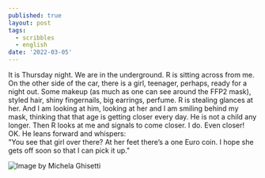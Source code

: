 ```yaml
---
published: true
layout: post
tags:
  - scribbles
  - english
date: '2022-03-05'
---
```

It is Thursday night. We are in the underground. R is sitting across from me. On the other side of the car, there is a girl, teenager, perhaps, ready for a night out. Some makeup (as much as one can see around the FFP2 mask), styled hair, shiny fingernails, big earrings, perfume. R is stealing glances at her. And I am looking at him, looking at her and I am smiling behind my mask, thinking that that age is getting closer every day. He is not a child any longer. Then R looks at me and signals to come closer. I do. Even closer! OK. He leans forward and whispers:  
"You see that girl over there? At her feet there’s a one Euro coin. I hope she gets off soon so that I can pick it up."  
  
  
![_Image by Michela Ghisetti_](https://lh3.googleusercontent.com/fife/ALs6j_HhTxAb0NdE1b8fZ6fgsS6e2wWEU6Nk-PmfINuRMUIsnLd9t1TnKYbiLqlk0GSZoq9EfZsZOlnJdQALi26aZBBzIEBSh1tBjTuicsd-ruzUcRWRsE6x_krpJFpVGVypkb1KoT-PuUNaSyTTYt-ss4ucGmHuFoiZHjSFqH25n1Y7nnPAejkf6sjqplal0BlCHmxB4fxeRNiQlL8YRCubYR_5xWtg1Qk4xrAX-ea62i9MF6kJk9pc4-gTddt2OLvSyPobXvJqzx_jTJBza-B6zzqO1Gh034D7eWmIYB5FLOvi79WEe-e0oqYnpkjSAm5cN31cMY-cSz1pM3ObelR2gqXaOvUQF1UjfEhcNtBsGh4It5OdQ3qRR2Ru2yX1pw-tpT9X4FPG2weINPDSKOLCF_ZHgOSWTkUxV_Itp_qcnvMPGgjF-PlbmgkmCFMoNVjDJvNwr2FY4EasYVJe2MS67Uw90YJNNbhkd6OyQmLCQ45YJIyu5a3QKn0wpe6r928FedYCTNKIbsK4yLW9eSolJTJU7Y3IPe_Zt3HBR62T7of6SsMUrg3bEx9MnbgfiMgV6hIEd4Q0EVO21v2d5eVhxix9a3gx2d9Rap3O5lC5nW_iJddwfugp4FNIUkMxzcaDDAi9XqF9EzUNdWoML0afQ19oagi1BG3TQkC9orAvbcUmxgOwU0E9CeklvQmt46auVHJodLn7M8KHxJ2ior5isGJyJhCuvOKNztCeqCExx4yRJTB-71hSM-8IEyD2yc9VF-wsJqUfIe7YgvVtTdI2vC4d-AcogDubydzkboeZJt8Xq6zoy43sNKO1seT17w6Ul7r2h49IytAnJekW6q6XwBpA-VGOxSIePFhKh2YuqzvEoK0t0kI1yx2EpWQCBIMBkb9sKsdWQYwjRdwVMF42NsmNJPhs3D19Wb1kDNrpOHYD9VZmkSo7t-jR-V6YWZt4nDaZ53N6mdFhpU-q5JhicHaZPxRmO6HESInoeSienVbUqfl8KF8hILPhuEU5Nu2RO8G3CJ0pvII21hcSxP0L4qobCqnO1GA2u5B4KGKdE8XY0Tl4UcYONeoD9R_89eV6I6bd8vWGDBye3LaEzJ4iQ2Vvb9XyK2Sjq4yUWQSJ4m81ItGpj67UUm5SxHHngve7r-FDxI1gdFAqqtULQWBjskAwQVKv1axMjKZddS5tmIUpJDXRsu5mWXsVwtEr9EJb3NoCmuAIvRdPUKPSj-vhnEJhDn1DsL8ld6CWI4qPRY_7JNIKD86YMAwC3bqT4H_zp1awGH44b1-ulxZhjPFSshVqtJC3n1ZP_ETJBnULhgFbnSOKLYyujV-NSKCPCCLBsFYMBASPfnR-G-9eQ0LaTIYCgqUn1U7TTm3QoPeczRJQ4eEiIMXVBG3CxveA-Holj4YK1qchxTtkxNxXrp4g_7vgKKyO0vXdTRmtPtLOWY2DzvNwmCHdn_YyqMPgiqJkX2egJnwp3ibS-1Rlef0ZbefmRXCINMEtGg_OFMV0g1UDUoPnIEg7nbPDeAyE-0OtqdbdR3KZrpwm5CtAMEIwrrbVcb3nd5aS7k8qd6rGCE-htYFYhkK8nW3LsbksKfJMLmuxRONbRGwS1p2L_NwsJguriHjBg-dE-2kQ3GEqj01xZEz1ROn9yZeeP5FzAIOZmOCrluccKfUlLH9Y6MvbmxdXr_eBGlTEiCuYvVxpFNMM48Y89Q9xuXThgVK9pF0hKU0wKse95hWcVfXISHP-R5i7IPlDVBFADiNUiIanBwmYQEQKDQd6Cx9h7n4rPF27KpTDDHId70hoA_s5bJvbyCFb0JnAi1cEWNFTjW1eDbMgQ-UCEM8y0MJGDiOnHK3obsMhGnbHiM2Kr_i2sfupHirtNdwah3uaVKBz3AxTTtXTMFCccNmp4C2L1Wh5bH6nCeVhoq_3GXOwUTHL-NVkXjfY6gBIeeJvdWFOcLZb8VirEa9mN_39jQKMkJkRctPFbRACl8eTkVsZnVEIiKh07bM0S3OVTBhLysMqIiwsmYQxowgwM-JV7NAhGK067rdq-zHi2yrCIm2_p3GbjP3z6UM_zG94vnAS2wHVPZy62gOVMMEt4ZQQBWfAvwrH6zsl2XgrwmAx1QenESPyz7Jt4Pn7XEmgu78iMqYaYfFPSVZrqzgJYMMAfy3pq95EUlGTz-0Su1iFYIdk_-5iRPOn7gxyKVLvNx5uyPdzhIXt9NFDjNpZI_oIayvjHf4znFVPy3qJ8sKWUI0VnWQcy5Lk-kaIzylDSyF1mGoQsvPYo4K6oco52mL6u_d7ZBtK-FLY4N8c8fzNKsUvpkPqaf1XH_QEQGGYk7ZXYxGW_8DbQALUA1YeAjzYhce5twrsWy4sETQZDYr75qCJx0WSk4fge9zeZ2o1m2H4S9JyVsMoUTMhPdcIluFi8LQX8_hC7TjSM9PnzFQ6n1q4j4pDENZFeNzzGAHl5iWwkpNXLhdJw8CBuTzyPnGPypjomiw4yt6H1L4tEXTumFBkm85odG66ZnjbyHidhPbZXoghoSFswCsGCkBtRcZ562ELJstSw5LIHLcz-jT_UwDYigJXD299OLen3nJFE9qrdk_vphQDQRpBNYAVAbcPSNf9mNUrAKLAGHn6s88zLX7Bj0wO0nbJx6UMc1V5MFKqZ3a__QBQYGWJJwuKPL0vn4G1gREhCZm4cm9WMOgTR5nk_99lcZk32lvyJblhGqhxxLe2XEnEX4i9Wuv6ZhI6eCYL7glFSmgEVHqpsohr1KpA7I4reGmQtMTx2f-YzZb1GmAAo0CLnstKPCvB-PWxlZKi_sn1w8rIdro12ghsMXF_rCjbd6jC4Y5SCzEeYgtlr034Sx6rG8sM-bq5EDqieMljrYZrvYNgz9lbYPbAd1E_mvh8KCmRkce3G29IDYJJT_n3r96y2322CJgC-IJ14ariO-IRvTLyNu6AG1PeAFfGjKXk3tNiPiaeB2GJ-08Vm2ZQgCYa6cmnt0TBlatjxDHr9TO7K2SzDhlO45jieUCPH-lzMzAKDAk4CyF9RyLYh9jK3rKhP1BCBoexhiR3-pZvXdv6VgU4RSugDoJCrY6e7vN2KDVlmZgo9Epo2xVtn4GoUW3h5D6mqaOmggsbD3ju2zcaDMqR19OqGVWuyS5MxYFIbEpzlWTWJcZiXjEIC4_4tt_ME3KQZuBiGwMcntxR4-QNk5gusUqWDEBptl6v_lUCWYAwzrydqnSgWd17GFfWkN6-qGFFKXZYeuhio9hegZxS2keIyS1gflYp9gQ9K_FkNg_XeVLRZ92uue8EGjNA_d_ZWlWCp0H2TK6agx25TBqgQHy-g_iAWl7Lvk7YS0DdXLiwV50O3kfwlQ_du2ViMQA07lm1jDMowBgQ-UE_XjPN4Seijv1xrswX3r_BZDlaheBBEZo7Woy4LEg6CLXp5g_RTgxHuLu7kppmz_GyHS7KR0M6J3Vo14VUQ82kNDuMYguq1SNG2r8afJ_W8lrv0KCg6kRkNCPVTo-ojYGU-O9peUUsPF36HBDBcvkoM3gd0x6tbDE=s1240-w930-h1240-no?authuser=0)
